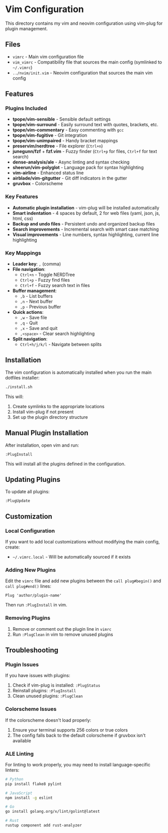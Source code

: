 # Vim Configuration

This directory contains my vim and neovim configuration using vim-plug for plugin management.

## Files

- `vimrc` - Main vim configuration file
- `vim_vimrc` - Compatibility file that sources the main config (symlinked to `~/.vimrc`)
- `../nvim/init.vim` - Neovim configuration that sources the main vim config

## Features

### Plugins Included

- **tpope/vim-sensible** - Sensible default settings
- **tpope/vim-surround** - Easily surround text with quotes, brackets, etc.
- **tpope/vim-commentary** - Easy commenting with `gcc`
- **tpope/vim-fugitive** - Git integration
- **tpope/vim-unimpaired** - Handy bracket mappings
- **preservim/nerdtree** - File explorer (`Ctrl+n`)
- **junegunn/fzf** + **fzf.vim** - Fuzzy finder (`Ctrl+p` for files, `Ctrl+f` for text search)
- **dense-analysis/ale** - Async linting and syntax checking
- **sheerun/vim-polyglot** - Language pack for syntax highlighting
- **vim-airline** - Enhanced status line
- **airblade/vim-gitgutter** - Git diff indicators in the gutter
- **gruvbox** - Colorscheme

### Key Features

- **Automatic plugin installation** - vim-plug will be installed automatically
- **Smart indentation** - 4 spaces by default, 2 for web files (yaml, json, js, html, css)
- **Backup and undo files** - Persistent undo and organized backup files
- **Search improvements** - Incremental search with smart case matching
- **Visual improvements** - Line numbers, syntax highlighting, current line highlighting

### Key Mappings

- **Leader key**: `,` (comma)
- **File navigation**:
  - `Ctrl+n` - Toggle NERDTree
  - `Ctrl+p` - Fuzzy find files
  - `Ctrl+f` - Fuzzy search text in files
- **Buffer management**:
  - `,b` - List buffers
  - `,n` - Next buffer
  - `,p` - Previous buffer
- **Quick actions**:
  - `,w` - Save file
  - `,q` - Quit
  - `,x` - Save and quit
  - `,<space>` - Clear search highlighting
- **Split navigation**:
  - `Ctrl+h/j/k/l` - Navigate between splits

## Installation

The vim configuration is automatically installed when you run the main dotfiles installer:

```bash
./install.sh
```

This will:

1. Create symlinks to the appropriate locations
2. Install vim-plug if not present
3. Set up the plugin directory structure

## Manual Plugin Installation

After installation, open vim and run:

```vim
:PlugInstall
```

This will install all the plugins defined in the configuration.

## Updating Plugins

To update all plugins:

```vim
:PlugUpdate
```

## Customization

### Local Configuration

If you want to add local customizations without modifying the main config, create:

- `~/.vimrc.local` - Will be automatically sourced if it exists

### Adding New Plugins

Edit the `vimrc` file and add new plugins between the `call plug#begin()` and `call plug#end()` lines:

```vim
Plug 'author/plugin-name'
```

Then run `:PlugInstall` in vim.

### Removing Plugins

1. Remove or comment out the plugin line in `vimrc`
2. Run `:PlugClean` in vim to remove unused plugins

## Troubleshooting

### Plugin Issues

If you have issues with plugins:

1. Check if vim-plug is installed: `:PlugStatus`
2. Reinstall plugins: `:PlugInstall`
3. Clean unused plugins: `:PlugClean`

### Colorscheme Issues

If the colorscheme doesn't load properly:

1. Ensure your terminal supports 256 colors or true colors
2. The config falls back to the default colorscheme if gruvbox isn't available

### ALE Linting

For linting to work properly, you may need to install language-specific linters:

```bash
# Python
pip install flake8 pylint

# JavaScript
npm install -g eslint

# Go
go install golang.org/x/lint/golint@latest

# Rust
rustup component add rust-analyzer
```
